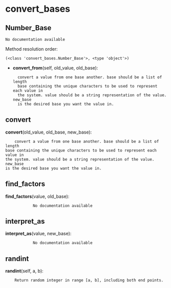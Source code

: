 convert_bases
==============



Number_Base
--------------

	No documentation available


Method resolution order: 

	(<class 'convert_bases.Number_Base'>, <type 'object'>)

- **convert_from**(self, old_value, old_base):

		convert a value from one base another. base should be a list of length
        base containing the unique characters to be used to represent each value in
        the system. value should be a string representation of the value. new_base
        is the desired base you want the value in.


convert
--------------

**convert**(old_value, old_base, new_base):

		convert a value from one base another. base should be a list of length
    base containing the unique characters to be used to represent each value in
    the system. value should be a string representation of the value. new_base
    is the desired base you want the value in.


find_factors
--------------

**find_factors**(value, old_base):

				No documentation available


interpret_as
--------------

**interpret_as**(value, new_base):

				No documentation available


randint
--------------

**randint**(self, a, b):

		Return random integer in range [a, b], including both end points.
        
